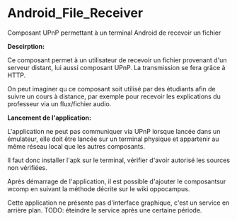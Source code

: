 # Android_File_Receiver
Composant UPnP permettant à un terminal Android de recevoir un fichier

<strong>Descirption:</strong>

Ce composant permet à un utilisateur de recevoir un fichier provenant d'un serveur distant, lui aussi composant UPnP.
La transmission se fera grâce à HTTP.

On peut imaginer qu ce composant soit utilisé par des étudiants afin de suivre un cours à distance, par exemple pour recevoir
les explications du professeur via un flux/fichier audio.

<strong>Lancement de l'application:</strong>

L'application ne peut pas communiquer via UPnP lorsque lancée dans un émulateur, elle doit être lancée sur un terminal physique et appartenir au même réseau local que les autres composants.

Il faut donc installer l'apk sur le terminal, vérifier d'avoir autorisé les sources non vérifiées.

Après démarrage de l'application, il est possible d'ajouter le composantsur wcomp en suivant la méthode décrite sur le wiki oppocampus.

Cette application ne présente pas d'interface graphique, c'est un service en arrière plan. TODO: éteindre le service après une certaine période.

